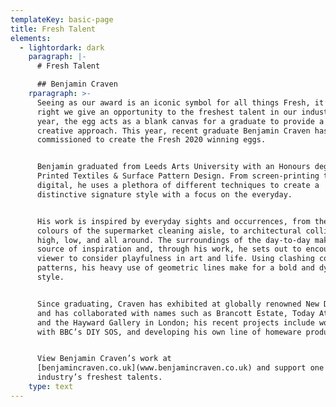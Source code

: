 ```yaml
---
templateKey: basic-page
title: Fresh Talent
elements:
  - lightordark: dark
    paragraph: |-
      # Fresh Talent

      ## Benjamin Craven
    rparagraph: >-
      Seeing as our award is an iconic symbol for all things Fresh, it’s only
      right we give an opportunity to the freshest talent in our industry. Each
      year, the egg acts as a blank canvas for a graduate to provide a unique
      creative approach. This year, recent graduate Benjamin Craven has been
      commissioned to create the Fresh 2020 winning eggs.


      Benjamin graduated from Leeds Arts University with an Honours degree in
      Printed Textiles & Surface Pattern Design. From screen-printing to
      digital, he uses a plethora of different techniques to create a
      distinctive signature style with a focus on the everyday. 


      His work is inspired by everyday sights and occurrences, from the bright
      colours of the supermarket cleaning aisle, to architectural collisions -
      high, low, and all around. The surroundings of the day-to-day makes up his
      source of inspiration and, through his work, he sets out to encourage the
      viewer to consider playfulness in art and life. Using clashing colours and
      patterns, his heavy use of geometric lines make for a bold and dynamic
      style. 


      Since graduating, Craven has exhibited at globally renowned New Designers,
      and has collaborated with names such as Brancott Estate, Today At Apple,
      and the Hayward Gallery in London; his recent projects include working
      with BBC’s DIY SOS, and developing his own line of homeware products. 


      View Benjamin Craven’s work at
      [benjamincraven.co.uk](www.benjamincraven.co.uk) and support one of our
      industry’s freshest talents.
    type: text
---
```


